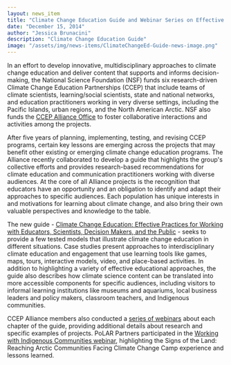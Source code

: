 ```yaml
---
layout: news_item
title: "Climate Change Education Guide and Webinar Series on Effective Practies Now Available"
date: "December 15, 2014"
author: "Jessica Brunacini"
description: "Climate Change Education Guide"
image: "/assets/img/news-items/ClimateChangeEd-Guide-news-image.png"
---
```


In an effort to develop innovative, multidisciplinary approaches to climate change education and deliver content that supports and informs decision-making, the National Science Foundation (NSF) funds six research-driven Climate Change Education Partnerships (CCEP) that include teams of climate scientists, learning/social scientists, state and national networks, and education practitioners working in very diverse settings, including the Pacific Islands, urban regions, and the North American Arctic.  NSF also funds the [CCEP Alliance Office](http://ccepalliance.org/) to foster collaborative interactions and activities among the projects. 

After five years of planning, implementing, testing, and revising CCEP programs, certain key lessons are emerging across the projects that may benefit other existing or emerging climate change education programs. The Alliance recently collaborated to develop a guide that highlights the group's collective efforts and provides research-based recommendations for climate education and communication practitioners working with diverse audiences. At the core of all Alliance projects is the recognition that educators have an opportunity and an obligation to identify and adapt their approaches to specific audiences. Each population has unique interests in and motivations for learning about climate change, and also bring their own valuable perspectives and knowledge to the table. 

The new guide - [Climate Change Education: Effective Practices for Working with Educators, Scientists, Decision Makers, and the Public](http://ccepalliance.org/wp-content/uploads/2017/02/CCEP_Final_Feb2017.pdf) - seeks to provide a few tested models that illustrate climate change education in different situations. Case studies present approaches to interdisciplinary climate education and engagement that use learning tools like games, maps, tours, interactive models, video, and place-based activities. In addition to highlighting a variety of effective educational approaches, the guide also describes how climate science content can be translated into more accessible components for specific audiences, including visitors to informal learning institutions like museums and aquariums, local business leaders and policy makers, classroom teachers, and Indigenous communities. 

CCEP Alliance members also conducted a [series of webinars](http://ccepalliance.org/2017/03/2017-webinar-series/) about each chapter of the guide, providing additional details about research and specific examples of projects. PoLAR Partners participated in the [Working with Indigenous Communities webinar](https://www.youtube.com/watch?v=acRKjHK7l3s), highlighting the Signs of the Land: Reaching Arctic Communities Facing Climate Change Camp experience and lessons learned. 
